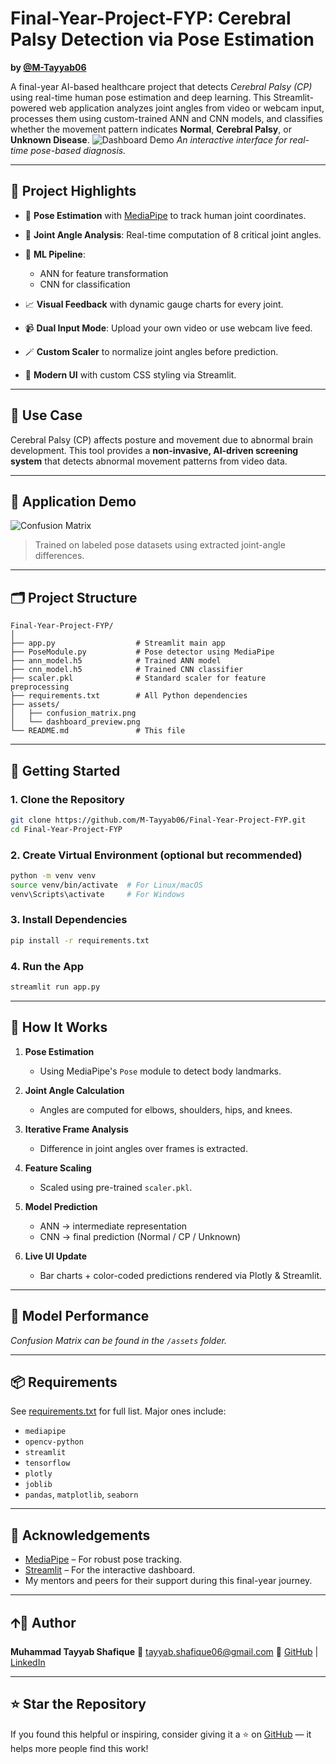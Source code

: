 # Final-Year-Project-FYP: Cerebral Palsy Detection via Pose Estimation

**by [@M-Tayyab06](https://github.com/M-Tayyab06)**

A final-year AI-based healthcare project that detects *Cerebral Palsy (CP)* using real-time human pose estimation and deep learning. This Streamlit-powered web application analyzes joint angles from video or webcam input, processes them using custom-trained ANN and CNN models, and classifies whether the movement pattern indicates **Normal**, **Cerebral Palsy**, or **Unknown Disease**.
![Dashboard Demo](https://github.com/user-attachments/assets/caf1a047-0691-4665-983e-af303d6d4e9a)
*An interactive interface for real-time pose-based diagnosis.*

---

## 🧠 Project Highlights

* 🧍 **Pose Estimation** with [MediaPipe](https://mediapipe.dev) to track human joint coordinates.
* 🥮 **Joint Angle Analysis**: Real-time computation of 8 critical joint angles.
* 🧪 **ML Pipeline**:

  * ANN for feature transformation
  * CNN for classification
* 📈 **Visual Feedback** with dynamic gauge charts for every joint.
* 📹 **Dual Input Mode**: Upload your own video or use webcam live feed.
* 🪄 **Custom Scaler** to normalize joint angles before prediction.
* 💨 **Modern UI** with custom CSS styling via Streamlit.

---

## 🔬 Use Case

Cerebral Palsy (CP) affects posture and movement due to abnormal brain development. This tool provides a **non-invasive, AI-driven screening system** that detects abnormal movement patterns from video data.

---

## 📸 Application Demo
![Confusion Matrix](https://github.com/user-attachments/assets/26a2856b-d6ae-4136-8d1a-34624a0a1b63)
> Trained on labeled pose datasets using extracted joint-angle differences.
---

## 🗂️ Project Structure

```
Final-Year-Project-FYP/
│
├── app.py                  # Streamlit main app
├── PoseModule.py           # Pose detector using MediaPipe
├── ann_model.h5            # Trained ANN model
├── cnn_model.h5            # Trained CNN classifier
├── scaler.pkl              # Standard scaler for feature preprocessing
├── requirements.txt        # All Python dependencies
├── assets/
│   ├── confusion_matrix.png
│   └── dashboard_preview.png
└── README.md               # This file
```

---

## 🚀 Getting Started

### 1. Clone the Repository

```bash
git clone https://github.com/M-Tayyab06/Final-Year-Project-FYP.git
cd Final-Year-Project-FYP
```

### 2. Create Virtual Environment (optional but recommended)

```bash
python -m venv venv
source venv/bin/activate  # For Linux/macOS
venv\Scripts\activate     # For Windows
```

### 3. Install Dependencies

```bash
pip install -r requirements.txt
```

### 4. Run the App

```bash
streamlit run app.py
```

---

## 🧠 How It Works

1. **Pose Estimation**

   * Using MediaPipe's `Pose` module to detect body landmarks.
2. **Joint Angle Calculation**

   * Angles are computed for elbows, shoulders, hips, and knees.
3. **Iterative Frame Analysis**

   * Difference in joint angles over frames is extracted.
4. **Feature Scaling**

   * Scaled using pre-trained `scaler.pkl`.
5. **Model Prediction**

   * ANN → intermediate representation
   * CNN → final prediction (Normal / CP / Unknown)
6. **Live UI Update**

   * Bar charts + color-coded predictions rendered via Plotly & Streamlit.

---

## 🧪 Model Performance
*Confusion Matrix can be found in the `/assets` folder.*

---

## 📦 Requirements

See [requirements.txt](requirements.txt) for full list. Major ones include:

* `mediapipe`
* `opencv-python`
* `streamlit`
* `tensorflow`
* `plotly`
* `joblib`
* `pandas`, `matplotlib`, `seaborn`

---

## 🙌 Acknowledgements

* [MediaPipe](https://mediapipe.dev/) – For robust pose tracking.
* [Streamlit](https://streamlit.io/) – For the interactive dashboard.
* My mentors and peers for their support during this final-year journey.

---

## 🡩‍💼 Author

**Muhammad Tayyab Shafique**
📧 [tayyab.shafique06@gmail.com](mailto:tayyab.shafique06@gmail.com)
🔗 [GitHub](https://github.com/M-Tayyab06) | [LinkedIn](https://www.linkedin.com/in/muhammad-tayyab06)

---

## ⭐ Star the Repository

If you found this helpful or inspiring, consider giving it a ⭐ on [GitHub](https://github.com/M-Tayyab06/Final-Year-Project-FYP) — it helps more people find this work!

